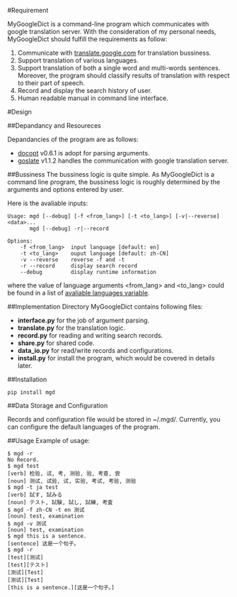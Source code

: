 #Requirement

MyGoogleDict is a command-line program which communicates with google translation server. With the consideration of my personal needs, MyGoogleDict should fulfill the requirements as follow:

1. Communicate with [translate.google.com](http://translate.google.cn/) for translation bussiness.
1. Support translation of various languages.
1. Support translation of both a single word and multi-words sentences. Moreover, the program should classify results of translation with respect to their part of speech.
1. Record and display the search history of user.
1. Human readable manual in command line interface.

#Design

##Depandancy and Resoureces

Depandancies of the program are as follows:

* [docopt](https://github.com/docopt/docopt) v0.6.1 is adopt for parsing arguments.
* [goslate](http://pythonhosted.org/goslate/) v1.1.2 handles the communication with google translation server.


##Bussiness
The bussiness logic is quite simple. As MyGoogleDict is a command line program, the bussiness logic is roughly determined by the arguments and options entered by user.

Here is the avaliable inputs:

	Usage: mgd [--debug] [-f <from_lang>] [-t <to_lang>] [-v|--reverse] <data>...
	       mgd [--debug] -r|--record
	
	Options:
	    -f <from_lang>  input language [default: en]
	    -t <to_lang>    ouput language [default: zh-CN]
	    -v --reverse    reverse -f and -t
	    -r --record     display search record
	    --debug         display runtime information

    	
where the value of language arguments <from_lang> and <to_lang> could be found in a list of [avaliable languages variable](https://developers.google.com/translate/v2/using_rest#language-params).

##Implementation
Directory MyGoogleDict contains following files:

* **interface.py** for the job of argument parsing.
* **translate.py** for the translation logic.
* **record.py** for reading and writing search records.
* **share.py** for shared code.
* **data_io.py** for read/write records and configurations.
* **install.py** for install the program, which would be covered in details later.


##Installation

	pip install mgd


##Data Storage and Configuration

Records and configuration file would be stored in ~/.mgd/. Currently, you can configure the default languages of the program.

##Usage
Example of usage:

	$ mgd -r
	No Record.
	$ mgd test
	[verb] 检验, 试, 考, 测验, 验, 考查, 尝
	[noun] 测试, 试验, 试, 实验, 考试, 考验, 测验
	$ mgd -t ja test
	[verb] 試す, 試みる
	[noun] テスト, 試験, 試し, 試練, 考査
	$ mgd -f zh-CN -t en 测试
	[noun] test, examination
	$ mgd -v 测试
	[noun] test, examination
	$ mgd this is a sentence.
	[sentence] 这是一个句子。
	$ mgd -r
	[test][测试]
	[test][テスト]
	[测试][Test]
	[测试][Test]
	[this is a sentence.][这是一个句子。]

